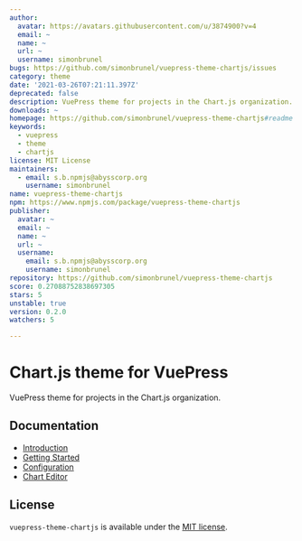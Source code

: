 ```yaml
---
author:
  avatar: https://avatars.githubusercontent.com/u/3874900?v=4
  email: ~
  name: ~
  url: ~
  username: simonbrunel
bugs: https://github.com/simonbrunel/vuepress-theme-chartjs/issues
category: theme
date: '2021-03-26T07:21:11.397Z'
deprecated: false
description: VuePress theme for projects in the Chart.js organization.
downloads: ~
homepage: https://github.com/simonbrunel/vuepress-theme-chartjs#readme
keywords:
  - vuepress
  - theme
  - chartjs
license: MIT License
maintainers:
  - email: s.b.npmjs@abysscorp.org
    username: simonbrunel
name: vuepress-theme-chartjs
npm: https://www.npmjs.com/package/vuepress-theme-chartjs
publisher:
  avatar: ~
  email: ~
  name: ~
  url: ~
  username:
    email: s.b.npmjs@abysscorp.org
    username: simonbrunel
repository: https://github.com/simonbrunel/vuepress-theme-chartjs
score: 0.27088752838697305
stars: 5
unstable: true
version: 0.2.0
watchers: 5

---
```


# Chart.js theme for VuePress

VuePress theme for projects in the Chart.js organization.

## Documentation

- [Introduction](https://vuepress-theme-chartjs.netlify.app/)
- [Getting Started](https://vuepress-theme-chartjs.netlify.app/getting-started.html)
- [Configuration](https://vuepress-theme-chartjs.netlify.app/configuration.html)
- [Chart Editor](https://vuepress-theme-chartjs.netlify.app/chart-editor-simple.html)

## License

`vuepress-theme-chartjs` is available under the [MIT license](LICENSE.md).
